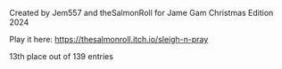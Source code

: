 Created by Jem557 and theSalmonRoll for Jame Gam Christmas Edition 2024

Play it here:
https://thesalmonroll.itch.io/sleigh-n-pray

13th place out of 139 entries

